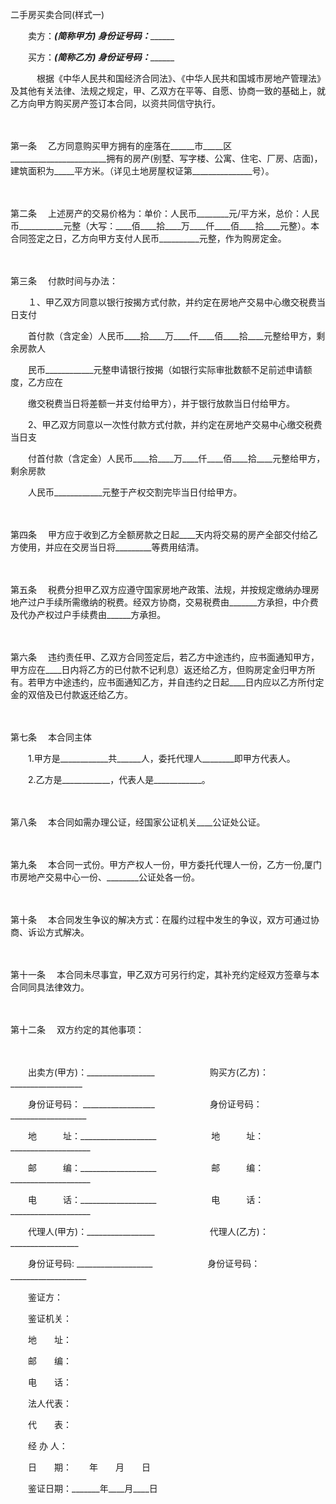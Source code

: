 



二手房买卖合同(样式一)



 

　　卖方：_______________(简称甲方) 身份证号码：_____________________

　　买方：_______________(简称乙方) 身份证号码：_____________________　

　　　根据《中华人民共和国经济合同法》、《中华人民共和国城市房地产管理法》及其他有关法律、法规之规定，甲、乙双方在平等、自愿、协商一致的基础上，就乙方向甲方购买房产签订本合同，以资共同信守执行。

　　

第一条
　乙方同意购买甲方拥有的座落在______市_____区________________________拥有的房产(别墅、写字楼、公寓、住宅、厂房、店面)，建筑面积为_____平方米。（详见土地房屋权证第_______________号）。

　　

第二条
　上述房产的交易价格为：单价：人民币________元/平方米，总价：人民币___________元整（大写：____佰____拾____万____仟____佰____拾____元整）。本合同签定之日，乙方向甲方支付人民币__________元整，作为购房定金。

　　

第三条
　付款时间与办法：

　　１、甲乙双方同意以银行按揭方式付款，并约定在房地产交易中心缴交税费当日支付

　　首付款（含定金）人民币____拾____万____仟____佰____拾____元整给甲方，剩余房款人

　　民币____________元整申请银行按揭（如银行实际审批数额不足前述申请额度，乙方应在

　　缴交税费当日将差额一并支付给甲方），并于银行放款当日付给甲方。

　　2、甲乙双方同意以一次性付款方式付款，并约定在房地产交易中心缴交税费当日支

　　付首付款（含定金）人民币____拾____万____仟____佰____拾____元整给甲方，剩余房款

　　人民币____________元整于产权交割完毕当日付给甲方。

　　

第四条
　甲方应于收到乙方全额房款之日起____天内将交易的房产全部交付给乙方使用，并应在交房当日将_________等费用结清。

　　

第五条
　税费分担甲乙双方应遵守国家房地产政策、法规，并按规定缴纳办理房地产过户手续所需缴纳的税费。经双方协商，交易税费由_______方承担，中介费及代办产权过户手续费由______方承担。

　　

第六条
　违约责任甲、乙双方合同签定后，若乙方中途违约，应书面通知甲方，甲方应在____日内将乙方的已付款不记利息）返还给乙方，但购房定金归甲方所有。若甲方中途违约，应书面通知乙方，并自违约之日起____日内应以乙方所付定金的双倍及已付款返还给乙方。

　　

第七条
　本合同主体

　　1.甲方是____________共______人，委托代理人________即甲方代表人。

　　2.乙方是____________，代表人是____________。

　　

第八条
　本合同如需办理公证，经国家公证机关____公证处公证。

　　

第九条
　本合同一式份。甲方产权人一份，甲方委托代理人一份，乙方一份,厦门市房地产交易中心一份、________公证处各一份。

　　

第十条
　本合同发生争议的解决方式：在履约过程中发生的争议，双方可通过协商、诉讼方式解决。

　　

第十一条
　本合同未尽事宜，甲乙双方可另行约定，其补充约定经双方签章与本合同同具法律效力。

　　

第十二条
　双方约定的其他事项：　

　　

　　出卖方(甲方)：_________________ 　　　　　　购买方(乙方)：__________________

　　身份证号码： __________________　 　　　　　身份证号码： ___________________

　　地　　　址：___________________　　 　　　　地　　　址：____________________

　　邮　　　编：___________________ 　　　　　　邮　　　编：____________________

　　电　　　话：___________________　　 　　　　电　　　话：____________________

　　代理人(甲方)：_________________ 　　　　　　代理人(乙方)： _________________

　　身份证号码: ___________________　　 　　　　身份证号码： ___________________　　

　　鉴证方：　　　　　　　　　　　　　 　　　

　　鉴证机关：

　　地　　址：

　　邮　　编：

　　电　　话：

　　法人代表：　　

　　代　　表：　　　　　　　　　　　　　　　　　 

　　经 办 人：　　

　　日　　期：　　年　　月　　日 　　　　　　　

　　鉴证日期：_______年____月____日

　　